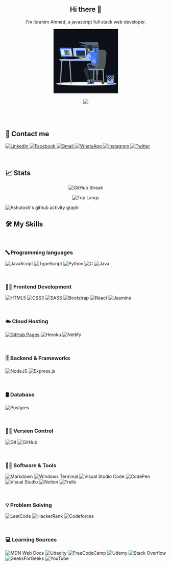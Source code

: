 <h2 align="center"> Hi there 👋</h3>

<p align="center">
I'm Ibrahim Ahmed, a javascript full stack web developer.
</p>

<p align="center"><img src="assets/coding.gif" width="40%"></p>

<div align = "center">

![](https://komarev.com/ghpvc/?username=ibrahim11elian&style=for-the-badge&color=011627)

</div>

</br>
</br>

## 🤙 Contact me

 <p align="left">
  
  <a href="https://www.linkedin.com/in/ibrahim-ahmed-a8bba9196" target="_blank">![LinkedIn](https://img.shields.io/badge/linkedin-%230077B5.svg?style=for-the-badge&logo=linkedin&logoColor=white)
  </a>
  <a href="https://www.facebook.com/ibrahim11ahmed" target="_blank">![Facebook](https://img.shields.io/badge/Facebook-%231877F2.svg?style=for-the-badge&logo=Facebook&logoColor=white)
  </a>
  <a href="mailto:ibrahim11elian@gmail.com" target="_blank">![Gmail](https://img.shields.io/badge/Gmail-D14836?style=for-the-badge&logo=gmail&logoColor=white)
  </a>
  <a href="tel:+201157676284" target="_blank">![WhatsApp](https://img.shields.io/badge/WhatsApp-25D366?style=for-the-badge&logo=whatsapp&logoColor=white)
  </a>
  <a href="https://www.instagram.com/ibrahim11ahmed/" target="_blank">![Instagram](https://img.shields.io/badge/Instagram-%23E4405F.svg?style=for-the-badge&logo=Instagram&logoColor=white)
  </a>
  <a href="https://twitter.com/ibrahim11elian" target="_blank">![Twitter](https://img.shields.io/badge/Twitter-%231DA1F2.svg?style=for-the-badge&logo=Twitter&logoColor=white)
  </a>
  
 </p> 
  </br>

## 📈 Stats

<div align="center">
  
![GitHub Streak](https://github-readme-streak-stats.herokuapp.com?user=ibrahim11elian&theme=nightowl&hide_border=true)
</div> 
 
<div align="center">
  
![Top Langs](https://github-readme-stats.vercel.app/api/top-langs/?username=ibrahim11elian&theme=nightowl&hide_border=true&layout=compact&line_height=)
</div>

![Ashutosh's github activity graph](https://github-readme-activity-graph.vercel.app/graph?username=ibrahim11elian&theme=rogue)
</br>

## 🛠️ My Skills

</br>

### 🔤 Programming languages

<p align="left"> 
  
![JavaScript](https://img.shields.io/badge/javascript-%23323330.svg?style=for-the-badge&logo=javascript&logoColor=%23F7DF1E)
![TypeScript](https://img.shields.io/badge/typescript-%23007ACC.svg?style=for-the-badge&logo=typescript&logoColor=white)
![Python](https://img.shields.io/badge/python-3670A0?style=for-the-badge&logo=python&logoColor=ffdd54)
![C](https://img.shields.io/badge/c-%2300599C.svg?style=for-the-badge&logo=c&logoColor=white)
![Java](https://img.shields.io/badge/java-%23ED8B00.svg?style=for-the-badge&logo=java&logoColor=white)
  
</p>
</br>

### 👩‍💻 Frontend Development

<p align="left"> 
  
![HTML5](https://img.shields.io/badge/html5-%23E34F26.svg?style=for-the-badge&logo=html5&logoColor=white)
![CSS3](https://img.shields.io/badge/css3-%231572B6.svg?style=for-the-badge&logo=css3&logoColor=white)
![SASS](https://img.shields.io/badge/SASS-hotpink.svg?style=for-the-badge&logo=SASS&logoColor=white)
![Bootstrap](https://img.shields.io/badge/bootstrap-%23563D7C.svg?style=for-the-badge&logo=bootstrap&logoColor=white)
![React](https://img.shields.io/badge/react-%2320232a.svg?style=for-the-badge&logo=react&logoColor=%2361DAFB)
![Jasmine](https://img.shields.io/badge/jasmine-%238A4182.svg?style=for-the-badge&logo=jasmine&logoColor=white)

</p>
</br>

### ☁️ Cloud Hosting

<p align="left">
  
<a href="https://www.github.com"><img alt="GitHub Pages" src="https://img.shields.io/badge/GitHub%20Pages-%23327FC7.svg?style=flat&logo=github&logoColor=white"></a>
![Heroku](https://img.shields.io/badge/heroku-%23430098.svg?style=for-the-badge&logo=heroku&logoColor=white)
![Netlify](https://img.shields.io/badge/netlify-%23000000.svg?style=for-the-badge&logo=netlify&logoColor=#00C7B7)
</p>
</br>

### 🗄️ Backend & Frameworks

<p align="left">
  
![NodeJS](https://img.shields.io/badge/node.js-6DA55F?style=for-the-badge&logo=node.js&logoColor=white)
![Express.js](https://img.shields.io/badge/express.js-%23404d59.svg?style=for-the-badge&logo=express&logoColor=%2361DAFB)

</p>
</br>

### 🛢 Database

<p align="left">
  
![Postgres](https://img.shields.io/badge/postgres-%23316192.svg?style=for-the-badge&logo=postgresql&logoColor=white)

</p>
</br>

### 👩‍💻 Version Control

<p align="left">
  
![Git](https://img.shields.io/badge/git-%23F05033.svg?style=for-the-badge&logo=git&logoColor=white)
![GitHub](https://img.shields.io/badge/github-%23121011.svg?style=for-the-badge&logo=github&logoColor=white)

</p>
</br>

### 👨‍💻 Software & Tools

<p align="left">

![Markdown](https://img.shields.io/badge/markdown-%23000000.svg?style=for-the-badge&logo=markdown&logoColor=white)
![Windows Terminal](https://img.shields.io/badge/Windows%20Terminalt-%234D4D4D.svg?style=for-the-badge&logo=windows-terminal&logoColor=white)
![Visual Studio Code](https://img.shields.io/badge/Visual%20Studio%20Code-0078d7.svg?style=for-the-badge&logo=visual-studio-code&logoColor=white)
![CodePen](https://img.shields.io/badge/Codepen-000000?style=for-the-badge&logo=codepen&logoColor=white)
![Visual Studio](https://img.shields.io/badge/Visual%20Studio-5C2D91.svg?style=for-the-badge&logo=visual-studio&logoColor=white)
![Notion](https://img.shields.io/badge/Notion-%23000000.svg?style=for-the-badge&logo=notion&logoColor=white)
![Trello](https://img.shields.io/badge/Trello-%23026AA7.svg?style=for-the-badge&logo=Trello&logoColor=white)

</p>
</br>

### 💡 Problem Solving

<p align="left">
  
![LeetCode](https://img.shields.io/badge/LeetCode-000000?style=for-the-badge&logo=LeetCode&logoColor=#d16c06)
![HackerRank](https://img.shields.io/badge/-Hackerrank-2EC866?style=for-the-badge&logo=HackerRank&logoColor=white)
![Codeforces](https://img.shields.io/badge/Codeforces-445f9d?style=for-the-badge&logo=Codeforces&logoColor=white)

</p>
</br>

### 💻 Learning Sources

<p align="left">
  
![MDN Web Docs](https://img.shields.io/badge/MDN_Web_Docs-black?style=for-the-badge&logo=mdnwebdocs&logoColor=white)
![Udacity](https://img.shields.io/badge/Udacity-grey?style=for-the-badge&logo=udacity&logoColor=15B8E6)
![FreeCodeCamp](https://img.shields.io/badge/Freecodecamp-%23123.svg?&style=for-the-badge&logo=freecodecamp&logoColor=green)
![Udemy](https://img.shields.io/badge/Udemy-A435F0?style=for-the-badge&logo=Udemy&logoColor=white)
![Stack Overflow](https://img.shields.io/badge/-Stackoverflow-FE7A16?style=for-the-badge&logo=stack-overflow&logoColor=white)
![GeeksForGeeks](https://img.shields.io/badge/GeeksforGeeks-gray?style=for-the-badge&logo=geeksforgeeks&logoColor=35914c)
![YouTube](https://img.shields.io/badge/YouTube-%23FF0000.svg?style=for-the-badge&logo=YouTube&logoColor=white)

</p>
